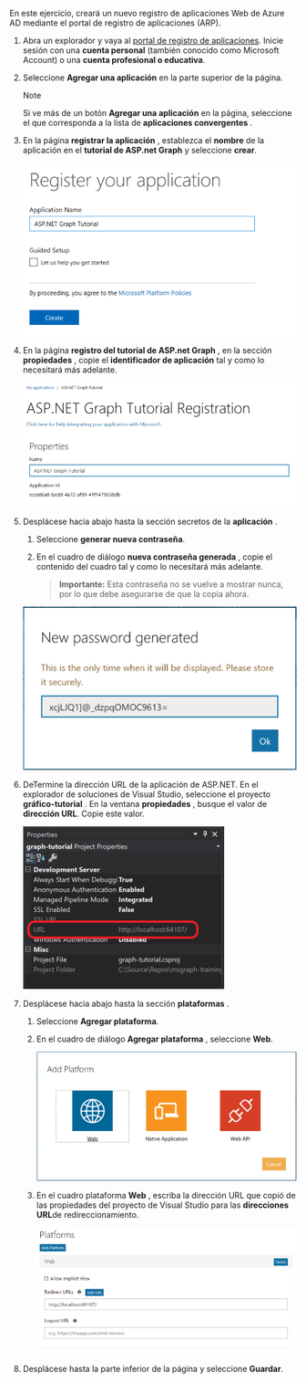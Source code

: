 <!-- markdownlint-disable MD002 MD041 -->

En este ejercicio, creará un nuevo registro de aplicaciones Web de Azure AD mediante el portal de registro de aplicaciones (ARP).

1. Abra un explorador y vaya al [portal de registro de aplicaciones](https://apps.dev.microsoft.com). Inicie sesión con una **cuenta personal** (también conocido como Microsoft Account) o una **cuenta profesional o educativa**.

1. Seleccione **Agregar una aplicación** en la parte superior de la página.

    > [!NOTE]
    > Si ve más de un botón **Agregar una aplicación** en la página, seleccione el que corresponda a la lista de **aplicaciones convergentes** .

1. En la página **registrar la aplicación** , establezca el **nombre** de la aplicación en el **tutorial de ASP.net Graph** y seleccione **crear**.

    ![Captura de pantalla de la creación de una nueva aplicación en el sitio web del portal de registro de aplicaciones](./images/arp-create-app-01.png)

1. En la página **registro del tutorial de ASP.net Graph** , en la sección **propiedades** , copie el **identificador de aplicación** tal y como lo necesitará más adelante.

    ![Captura de pantalla del identificador de la aplicación recién creada](./images/arp-create-app-02.png)

1. Desplácese hacia abajo hasta la sección secretos de la **aplicación** .

    1. Seleccione **generar nueva contraseña**.
    1. En el cuadro de diálogo **nueva contraseña generada** , copie el contenido del cuadro tal y como lo necesitará más adelante.

        > **Importante:** Esta contraseña no se vuelve a mostrar nunca, por lo que debe asegurarse de que la copia ahora.

    ![Captura de pantalla de la contraseña de la aplicación recién creada](./images/arp-create-app-03.png)

1. DeTermine la dirección URL de la aplicación de ASP.NET. En el explorador de soluciones de Visual Studio, seleccione el proyecto **gráfico-tutorial** . En la ventana **propiedades** , busque el valor de **dirección URL**. Copie este valor.

    ![Captura de pantalla de la ventana Propiedades de Visual Studio](./images/vs-project-url.png)

1. Desplácese hacia abajo hasta la sección **plataformas** .

    1. Seleccione **Agregar plataforma**.
    1. En el cuadro de diálogo **Agregar plataforma** , seleccione **Web**.

        ![Captura de pantalla que crea una plataforma para la aplicación](./images/arp-create-app-04.png)

    1. En el cuadro plataforma **Web** , escriba la dirección URL que copió de las propiedades del proyecto de Visual Studio para las **direcciones URL**de redireccionamiento.

        ![Captura de pantalla de la plataforma web recién agregada para la aplicación](./images/arp-create-app-05.png)

1. Desplácese hasta la parte inferior de la página y seleccione **Guardar**.